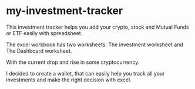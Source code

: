 # my-investment-tracker

This investment tracker helps you add your crypto, stock and Mutual Funds or ETF easily with spreadsheet.

The excel workbook has two worksheets: The investment worksheet and The Dashboard worksheet.

With the current drop and rise in some cryptocurrency.

I decided to create a  wallet, that can easily help you track all your investments and make the right decision with excel.
